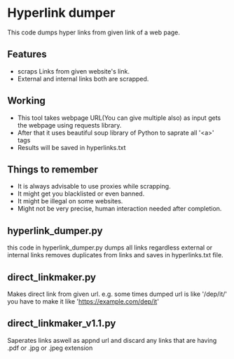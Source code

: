 # Hyperlink dumper
This code dumps hyper links from given link of a web page.


## Features
- scraps Links from given website's link.
- External and internal links both are scrapped.

## Working

- This tool takes webpage URL(You can give multiple also) as input gets the webpage using requests library.
- After that it uses beautiful soup library of Python to saprate all '\<a>' tags
- Results will be saved in hyperlinks.txt

## Things to remember
- It is always advisable to use proxies while scrapping.
- It might get you blacklisted or even banned.
- It might be illegal on some websites.
- Might not be very precise, human interaction needed after completion.


## hyperlink_dumper.py
this code in hyperlink_dumper.py dumps all links regardless external or internal links
removes duplicates from links and saves in hyperlinks.txt file.

## direct_linkmaker.py
Makes direct link from given url.
e.g. some times dumped url is like '/dep/it/' you have to make it like 'https://example.com/dep/it'

## direct_linkmaker_v1.1.py
Saperates links aswell as appnd url and discard any links that are having .pdf or .jpg or .jpeg extension




